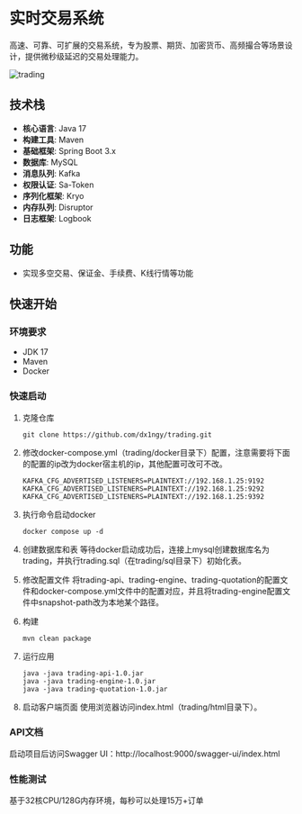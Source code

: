 # 实时交易系统

高速、可靠、可扩展的交易系统，专为股票、期货、加密货币、高频撮合等场景设计，提供微秒级延迟的交易处理能力。

![trading](https://github.com/user-attachments/assets/094aa3ec-d790-4250-8b0c-c1e93c2cea01)

## 技术栈

- **核心语言**: Java 17
- **构建工具**: Maven
- **基础框架**: Spring Boot 3.x
- **数据库**: MySQL
- **消息队列**: Kafka
- **权限认证**: Sa-Token
- **序列化框架**: Kryo
- **内存队列**: Disruptor
- **日志框架**: Logbook

## 功能

- 实现多空交易、保证金、手续费、K线行情等功能

## 快速开始

### 环境要求

- JDK 17
- Maven
- Docker

### 快速启动

1. 克隆仓库

   ```
   git clone https://github.com/dx1ngy/trading.git
   ```

2. 修改docker-compose.yml（trading/docker目录下）配置，注意需要将下面的配置的ip改为docker宿主机的ip，其他配置可改可不改。

    ```
    KAFKA_CFG_ADVERTISED_LISTENERS=PLAINTEXT://192.168.1.25:9192
    KAFKA_CFG_ADVERTISED_LISTENERS=PLAINTEXT://192.168.1.25:9292
    KAFKA_CFG_ADVERTISED_LISTENERS=PLAINTEXT://192.168.1.25:9392
    ```

3. 执行命令启动docker

    ```
    docker compose up -d
    ```

4. 创建数据库和表
   等待docker启动成功后，连接上mysql创建数据库名为trading，并执行trading.sql（在trading/sql目录下）初始化表。


5. 修改配置文件
   将trading-api、trading-engine、trading-quotation的配置文件和docker-compose.yml文件中的配置对应，并且将trading-engine配置文件中snapshot-path改为本地某个路径。


6. 构建

    ```
    mvn clean package
    ```

7. 运行应用

    ```
    java -java trading-api-1.0.jar
    java -java trading-engine-1.0.jar
    java -java trading-quotation-1.0.jar
    ```

8. 启动客户端页面
   使用浏览器访问index.html（trading/html目录下）。

### API文档

启动项目后访问Swagger UI：http://localhost:9000/swagger-ui/index.html

### 性能测试

基于32核CPU/128G内存环境，每秒可以处理15万+订单




